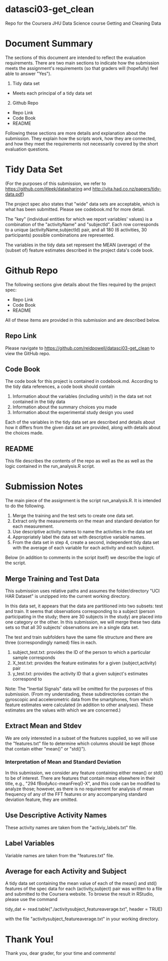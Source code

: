 # datasci03-get_clean
Repo for the Coursera JHU Data Science course Getting and Cleaning Data

# Document Summary
The sections of this document are intended to reflect the evaluation requirements.  There are two main sections to indicate how the submission meets the assignment's requirements (so that graders will (hopefully) feel able to answer "Yes").

1. Tidy data set
  * Meets each principal of a tidy data set
2. Github Repo
  * Repo Link
  * Code Book
  * README

Following these sections are more details and explanation about the submission. They explain how the scripts work, how they are connected, and how they meet the requirements not necessarily covered by the short evaluation questions.

# Tidy Data Set
(For the purposes of this submission, we refer to https://github.com/jtleek/datasharing and http://vita.had.co.nz/papers/tidy-data.pdf)

The project spec also states that "wide" data sets are acceptable, which is what has been submitted. Please see codebook.md for more detail.

The "key" (individual entities for which we report variables' values) is a combination of the "activityName" and "subjectId". Each row corresponds to a unique (activityName,subjectId) pair, and all 180 (6 activities, 30 participants) possible combinations are represented.

The variables in the tidy data set represent the MEAN (average) of the (subset of) feature estimates described in the project data's code book.

# Github Repo
The following sections give details about the files required by the project spec:
  
  * Repo Link
  * Code Book
  * README

All of these items are provided in this submission and are described below.

## Repo Link
Please navigate to https://github.com/reidpowell/datasci03-get_clean to view the GitHub repo.

## Code Book
The code book for this project is contained in codebook.md. According to the tidy data references, a code book should contain

1. Information about the variables (including units!) in the data set not contained in the tidy data
2. Information about the summary choices you made
3. Information about the experimental study design you used

Each of the variables in the tidy data set are described and details about how it differs from the given data set are provided, along with details about the choices made.

## README
This file describes the contents of the repo as well as the as well as the logic contained in the run_analysis.R script.

# Submission Notes
The main piece of the assignment is the script run_analysis.R. It is intended to do the following.

1. Merge the training and the test sets to create one data set.
2. Extract only the measurements on the mean and standard deviation for each measurement. 
3. Use descriptive activity names to name the activities in the data set
4. Appropriately label the data set with descriptive variable names. 
5. From the data set in step 4, create a second, independent tidy data set with the average of each variable for each activity and each subject.

Below (in addition to comments in the script itself) we describe the logic of the script.

## Merge Training and Test Data
This submission uses relative paths and assumes the folder/directory "UCI HAR Dataset" is unzipped into the current working directory.

In this data set, it appears that the data are partitioned into two subsets: test and train. It seems that observations corresponding to a subject (person participating in the study; there are 30 subjects in the study) are placed into one category or the other. In this submission, we will merge these two data sets so that all 30 subjects' observations are in a single data set.

The test and train subfolders have the same file structure and there are three (correspondingly named) files in each.

1. subject_test.txt: provides the ID of the person to which a particular sample corresponds
2. X_test.txt: provides the feature estimates for a given (subject,activity) pair
3. y_test.txt: provides the activity ID that a given subject's estimates correspond to

Note: The "Inertial Signals" data will be omitted for the purposes of this submission. (From my understading, these subdirectories contain the gyroscopic and accelerometric data from the smartphones, from which feature estimates were calculated (in addition to other analyses). These estimates are the values with which we are concerned.)

## Extract Mean and Stdev
We are only interested in a subset of the features supplied, so we will use the "features.txt" file to determine which columns should be kept (those that contain either "mean()" or "std()").

### Interpretation of Mean and Standard Deviation
In this submission, we consider any feature containing either mean() or std() to be of interest. There are features that contain mean elsewhere in their title, e.g., "294 fBodyAcc-meanFreq()-X", and this code can be modified to analyze those; however, as there is no requirement for analysis of mean frequency of any of the FFT features or any accompanying standard deviation feature, they are omitted.

## Use Descriptive Activity Names
These activity names are taken from the "activiy_labels.txt" file.

## Label Variables
Variable names are taken from the "features.txt" file.

## Average for each Activity and Subject
A tidy data set containing the mean value of each of the mean() and std() features of the spec data for each (activity,subject) pair was written to a file and submitted to the Coursera website. To browse the result in RStudio, please use the command

tidy_dat <- read.table("./activitysubject_featureaverage.txt", header = TRUE)

with the file "activitysubject_featureaverage.txt" in your working directory.

# Thank You!
Thank you, dear grader, for your time and comments!